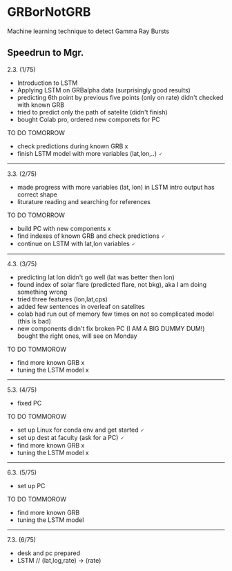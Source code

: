 # GRBorNotGRB

Machine learning technique to detect Gamma Ray Bursts


Speedrun to Mgr.
-----------------------------------------------
2.3. (1/75)
- Introduction to LSTM
- Applying LSTM on GRBalpha data (surprisingly good results)
- predicting 6th point by previous five points (only on rate)
  didn't checked with known GRB
- tried to predict only the path of satelite (didn't finish)
- bought Colab pro, ordered new componets for PC

TO DO TOMORROW
- check predictions during known GRB x
- finish LSTM model with more variables (lat,lon,..) 🗸

-----------------------------------------------
3.3. (2/75)
- made progress with more variables (lat, lon) in LSTM intro
  output has correct shape
- liturature reading and searching for references

TO DO TOMORROW
- build PC with new components x
- find indexes of known GRB and check predictions 🗸
- continue on LSTM with lat,lon variables 🗸

-----------------------------------------------
4.3. (3/75)
- predicting lat lon didn't go well (lat was better then lon)
- found index of solar flare (predicted flare, not bkg), aka I am doing something wrong
- tried three features (lon,lat,cps)
- added few sentences in overleaf on satelites
- colab had run out of memory few times on not so complicated model (this is bad)
- new components didn't fix broken PC (I AM A BIG DUMMY DUM!)
  bought the right ones, will see on Monday
  
TO DO TOMMOROW
- find more known GRB x
- tuning the LSTM model x


-----------------------------------------------
5.3. (4/75)
- fixed PC

TO DO TOMMOROW
- set up Linux for conda env and get started 🗸
- set up dest at faculty (ask for a PC) 🗸
- find more known GRB x
- tuning the LSTM model x

-----------------------------------------------
6.3. (5/75)
- set up PC

TO DO TOMMOROW
- find more known GRB 
- tuning the LSTM model

-----------------------------------------------
7.3. (6/75)
- desk and pc prepared
- LSTM //
(lat,log,rate) -> (rate)

